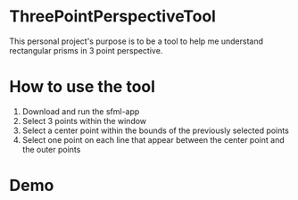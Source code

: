 # ThreePointPerspectiveTool
This personal project's purpose is to be a tool to help me understand rectangular prisms in 3 point perspective.

# How to use the tool
1. Download and run the sfml-app
2. Select 3 points within the window
3. Select a center point within the bounds of the previously selected points
4. Select one point on each line that appear between the center point and the outer points

# Demo
